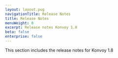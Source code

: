 ```yaml
---
layout: layout.pug
navigationTitle: Release Notes
title: Release Notes
menuWeight: 0
excerpt: Release notes Konvoy 1.8
beta: false
enterprise: false
---
```


<!-- markdownlint-disable MD034 -->
This section includes the release notes for Konvoy 1.8
